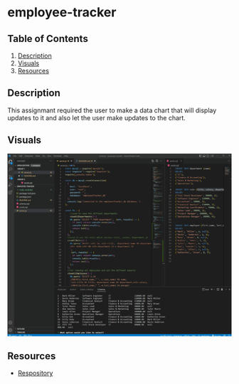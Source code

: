 # employee-tracker

## Table of Contents
1. [Description](#description)
2. [Visuals](#visuals)
3. [Resources](#resources)

## Description

This assignmant required the user to make a data chart that will display updates to it and also let the user make updates to the chart.

## Visuals
![Employee tracker](/img/Desktop-screenshot%20(1).png)

## Resources

- [Respository](https://github.com/Mortalmx13/employee-tracker)